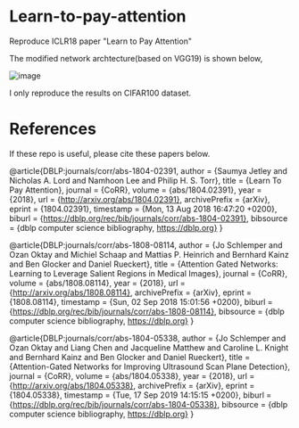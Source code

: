 # Learn-to-pay-attention
Reproduce ICLR18 paper "Learn to Pay Attention"

The modified network archtecture(based on VGG19) is shown below,

![image](https://github.com/iversonicter/Learn-to-pay-attention/blob/master/img/vgg-att.png)

I only reproduce the results on CIFAR100 dataset.

# References

If these repo is useful, please cite these papers below.

@article{DBLP:journals/corr/abs-1804-02391,
  author    = {Saumya Jetley and
               Nicholas A. Lord and
               Namhoon Lee and
               Philip H. S. Torr},
  title     = {Learn To Pay Attention},
  journal   = {CoRR},
  volume    = {abs/1804.02391},
  year      = {2018},
  url       = {http://arxiv.org/abs/1804.02391},
  archivePrefix = {arXiv},
  eprint    = {1804.02391},
  timestamp = {Mon, 13 Aug 2018 16:47:20 +0200},
  biburl    = {https://dblp.org/rec/bib/journals/corr/abs-1804-02391},
  bibsource = {dblp computer science bibliography, https://dblp.org}
}

@article{DBLP:journals/corr/abs-1808-08114,
  author    = {Jo Schlemper and
               Ozan Oktay and
               Michiel Schaap and
               Mattias P. Heinrich and
               Bernhard Kainz and
               Ben Glocker and
               Daniel Rueckert},
  title     = {Attention Gated Networks: Learning to Leverage Salient Regions in
               Medical Images},
  journal   = {CoRR},
  volume    = {abs/1808.08114},
  year      = {2018},
  url       = {http://arxiv.org/abs/1808.08114},
  archivePrefix = {arXiv},
  eprint    = {1808.08114},
  timestamp = {Sun, 02 Sep 2018 15:01:56 +0200},
  biburl    = {https://dblp.org/rec/bib/journals/corr/abs-1808-08114},
  bibsource = {dblp computer science bibliography, https://dblp.org}
}

@article{DBLP:journals/corr/abs-1804-05338,
  author    = {Jo Schlemper and
               Ozan Oktay and
               Liang Chen and
               Jacqueline Matthew and
               Caroline L. Knight and
               Bernhard Kainz and
               Ben Glocker and
               Daniel Rueckert},
  title     = {Attention-Gated Networks for Improving Ultrasound Scan Plane Detection},
  journal   = {CoRR},
  volume    = {abs/1804.05338},
  year      = {2018},
  url       = {http://arxiv.org/abs/1804.05338},
  archivePrefix = {arXiv},
  eprint    = {1804.05338},
  timestamp = {Tue, 17 Sep 2019 14:15:15 +0200},
  biburl    = {https://dblp.org/rec/bib/journals/corr/abs-1804-05338},
  bibsource = {dblp computer science bibliography, https://dblp.org}
}
